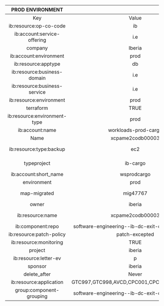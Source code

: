 |PROD ENVIRONMENT| |PRE ENVIRONMENT| |
|:---:|:---:|:---:|:---:|
|Key|Value|Key|Value|
|ib:resource:op-co-code|ib|environment|pre|
|ib:account:service-offering|i.e|ib:resource:type:backup|FALSE|
|company|Iberia|delete_after|Never|
|ib:account:environment|prod|ib:resource:application|GTC997,GTC998,AVCD,CPC001,CPC002,ICA012,C77|
|ib:resource:apptype|db|owner|iberia|
|ib:resource:business-domain|i.e|ib:resource:business-service|i.e|
|ib:resource:business-service|i.e|project|iberia|
|ib:resource:environment|prod|typeproject|ib-cargo|
|terraform|TRUE|company|Iberia|
|ib:resource:environment-type|prod|terraform|TRUE|
|ib:account:name|workloads-prod-cargo|map-migrated|mig47767|
|Name|xcpame2codb00003|Name|xcuame2codb00008|
|ib:resource:type:backup|ec2|ib:resource:environment-type|pre|
|typeproject|ib-cargo|group:component-grouping|software-engineering--ib-dc-exit-cargo-db--infra|
|ib:account:short_name|wsprodcargo|ib:resource:op-co-code|ib|
|environment|prod|ib:resource:apptype|db|
|map-migrated|mig47767|ib:account:service-offering|i.e|
|owner|iberia|sponsor|iberia|
|ib:resource:name|xcpame2codb00003|ib:resource:business-domain|i.e|
|ib:component:repo|software-engineering--ib-dc-exit-cargo-db--infra|ib:account:environment|pre|
|ib:resource:patch-policy|patch-excepted|ib:account:name|workloads-sdlc-pre-cargo|
|ib:resource:monitoring|TRUE|ib:resource:patch-policy|patch-excepted|
|project|iberia|ib:resource:monitoring|FALSE|
|ib:resource:letter-ev|p|ib:component:repo|software-engineering--ib-dc-exit-cargo-db--infra|
|sponsor|iberia|ib:resource:name|xcuame2codb00008|
|delete_after|Never|ib:resource:letter-ev|u|
|ib:resource:application|GTC997,GTC998,AVCD,CPC001,CPC002,ICA012,C77|ib:resource:environment|pre|
|group:component-grouping|software-engineering--ib-dc-exit-cargo-db--infra|ib:account:short_name|wsprecargo|
